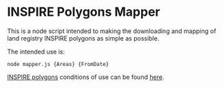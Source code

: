 # INSPIRE Polygons Mapper

This is a node script intended to making the downloading and mapping of land registry INSPIRE polygons as simple as possible. 

The intended use is:

```
node mapper.js {Areas} {FromDate}
```

[INSPIRE polygons](https://www.gov.uk/government/collections/download-inspire-index-polygons) conditions of use can be found [here](https://www.gov.uk/inspire-index-polygons-spatial-data#conditions-of-use).
